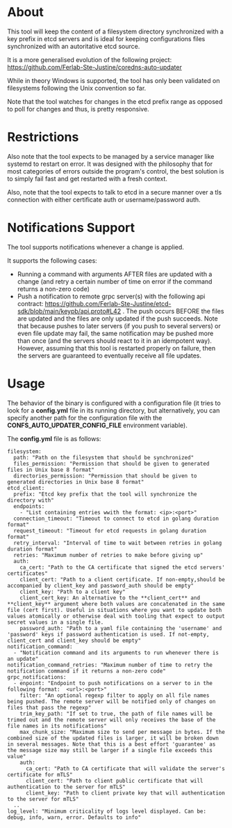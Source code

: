 # About

This tool will keep the content of a filesystem directory synchronized with a key prefix in etcd servers and is ideal for keeping configurations files synchronized with an autoritative etcd source.

It is a more generalised evolution of the following project: https://github.com/Ferlab-Ste-Justine/coredns-auto-updater

While in theory Windows is supported, the tool has only been validated on filesystems following the Unix convention so far.

Note that the tool watches for changes in the etcd prefix range as opposed to poll for changes and thus, is pretty responsive.

# Restrictions

Also note that the tool expects to be managed by a service manager like systemd to restart on error. It was designed with the philosophy that for most categories of errors outside the program's control, the best solution is to simply fail fast and get restarted with a fresh context.

Also, note that the tool expects to talk to etcd in a secure manner over a tls connection with either certificate auth or username/password auth.

# Notifications Support

The tool supports notifications whenever a change is applied.

It supports the following cases:
- Running a command with arguments AFTER files are updated with a change (and retry a certain number of time on error if the command returns a non-zero code)
- Push a notification to remote grpc server(s) with the following api contract: https://github.com/Ferlab-Ste-Justine/etcd-sdk/blob/main/keypb/api.proto#L42 . The push occurs BEFORE the files are updated and the files are only updated if the push succeeds. Note that because pushes to later servers (if you push to several servers) or even file update may fail, the same notification may be pushed more than once (and the servers should react to it in an idempotent way). However, assuming that this tool is restarted properly on failure, then the servers are guaranteed to eventually receive all file updates.

# Usage

The behavior of the binary is configured with a configuration file (it tries to look for a **config.yml** file in its running directory, but alternatively, you can specify another path for the configuration file with the **CONFS_AUTO_UPDATER_CONFIG_FILE** environment variable).

The **config.yml** file is as follows:

```
filesystem:
  path: "Path on the filesystem that should be synchronized"
  files_permission: "Permission that should be given to generated files in Unix base 8 format"
  directories_permission: "Permission that should be given to generated directories in Unix base 8 format"
etcd_client:
  prefix: "Etcd key prefix that the tool will synchronize the directory with"
  endpoints:
    - "List containing entries wwith the format: <ip>:<port>"
  connection_timeout: "Timeout to connect to etcd in golang duration format"
  request_timeout: "Timeout for etcd requests in golang duration format"
  retry_interval: "Interval of time to wait between retries in golang duration format"
  retries: "Maximum number of retries to make before giving up"
  auth:
    ca_cert: "Path to the CA certificate that signed the etcd servers' certificates"
    client_cert: "Path to a client certificate. If non-empty,should be accompanied by client_key and password_auth should be empty"
    client_key: "Path to a client key"
    client_cert_key: An alternative to the **client_cert** and **client_key** argument where both values are concatenated in the same file (cert first). Useful in situations where you want to update both values atomically or otherwise deal with tooling that expect to output secret values in a single file.
    password_auth: "Path to a yaml file containing the 'username' and 'password' keys if password authentication is used. If not-empty, client_cert and client_key should be empty"
notification_command:
  - "Notification command and its arguments to run whenever there is an update"
notification_command_retries: "Maximum number of time to retry the notification command if it returns a non-zero code"
grpc_notifications:
  - enpoint: "Endpoint to push notifications on a server to in the following format:  <url>:<port>"
    filter: "An optional regexp filter to apply on all file names being pushed. The remote server will be notified only of changes on files that pass the regexp"
    trim_key_path: "If set to true, the path of file names will be trimed out and the remote server will only receives the base of the file names in its notifications"
    max_chunk_size: "Maximum size to send per message in bytes. If the combined size of the updated files is larger, it will be broken down in several messages. Note that this is a best effort 'guarantee' as the message size may still be larger if a single file exceeds this value"
    auth:
      ca_cert: "Path to CA certificate that will validate the server's certificate for mTLS"
      client_cert: "Path to client public certificate that will authentication to the server for mTLS"
      client_key: "Path to client private key that will authentication to the server for mTLS"
  ..
log_level: "Minimum criticality of logs level displayed. Can be: debug, info, warn, error. Defaults to info"
```